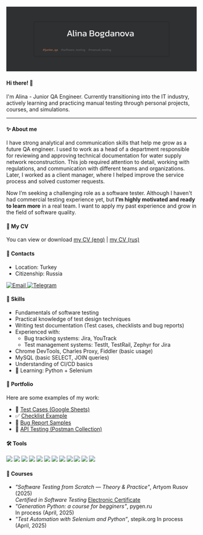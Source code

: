 ![Header](https://github.com/AlinaBogdanovaa/alinabogdanova/blob/main/assets/headerpic.svg)

#### Hi there! 👋 
 I'm Alina - Junior QA Engineer. Currently transitioning into the IT industry, actively learning and practicing manual testing through personal projects, courses, and simulations.

---

#### ✨ About me
I have strong analytical and communication skills that help me grow as a future QA engineer. I used to work as a head of a department responsible for reviewing and approving technical documentation for water supply network reconstruction. This job required attention to detail, working with regulations, and communication with different teams and organizations. Later, I worked as a client manager, where I helped improve the service process and solved customer requests.

Now I’m seeking a challenging role as a software tester. Although I haven't had commercial testing experience yet, but **I’m highly motivated and ready to learn more** in a real team. I want to apply my past experience and grow in the field of software quality.


#### 📄 My CV 
You can view or download [my CV (eng)](https://drive.google.com/file/d/1MputA9eMLqs3zmLvILyJeJg5DbgugBGt/view?usp=drive_link) | [my CV (rus)](https://drive.google.com/file/d/1glW7khnrd0IPRlle8yB6JmXdUQp__dki/view?usp=sharing) 


#### 📍 Contacts
- Location: Turkey  
- Citizenship: Russia
<p>
  <a href="mailto:bogdanovaa.qa@gmail.com">
    <img src="https://img.shields.io/badge/Email-bogdanovaa.qa@gmail.com-6c757d?style=flat-square&logo=gmail&logoColor=white" alt="Email" />
  </a>
  <a href="https://t.me/alinabogdano">
    <img src="https://img.shields.io/badge/Telegram-@alinabogdano-0088cc?style=flat-square&logo=telegram&logoColor=white" alt="Telegram" />
  </a>
</p>



#### 🧠 Skills
- Fundamentals of software testing
- Practical knowledge of test design techniques
- Writing test documentation (Test cases, checklists and bug reports)
- Experienced with:
    - Bug tracking systems: Jira, YouTrack
    - Test management systems: TestIt, TestRail, Zephyr for Jira
- Chrome DevTools, Charles Proxy, Fiddler (basic usage)
- MySQL (basic SELECT, JOIN queries)
- Understanding of CI/CD basics
- 🧪 Learning: Python + Selenium


#### 📂 Portfolio

Here are some examples of my work:

- 📝 [Test Cases (Google Sheets)](https://drive.google.com/drive/folders/1U17iASYt0ToorTGdyTkTemOtkoeOrA-L?usp=sharingk)
- ✅ [Checklist Example](https://drive.google.com/drive/folders/1f1XPKTGnbljqQ4r5X5L_qN62jfKMhsA8?usp=sharing)
- 🐞 [Bug Report Samples](https://drive.google.com/drive/folders/1eFSwz3Dq7awyI67BT4N0rHlzUuxum-e5?usp=sharing)
- 🔧 [API Testing (Postman Collection)](https://www.postman.com/material-physicist-12922288/workspace/petstore/collection/40495311-f65e1678-998e-4eb9-b808-e859bdd01838?action=share&source=copy-link&creator=40495311)


#### 🛠 Tools

<p>
  <img src="https://img.shields.io/badge/Postman-FF6C37?style=for-the-badge&logo=postman&logoColor=white" />
  <img src="https://img.shields.io/badge/Swagger-85EA2D?style=for-the-badge&logo=swagger&logoColor=black" />
  <img src="https://img.shields.io/badge/Jira-0052CC?style=for-the-badge&logo=jira&logoColor=white" />
  <img src="https://img.shields.io/badge/YouTrack-000000?style=for-the-badge&logo=youtrack&logoColor=white" />
  <img src="https://img.shields.io/badge/Git-F05032?style=for-the-badge&logo=git&logoColor=white" />
  <img src="https://img.shields.io/badge/GitHub-181717?style=for-the-badge&logo=github&logoColor=white" />
  <img src="https://img.shields.io/badge/MySQL-4479A1?style=for-the-badge&logo=mysql&logoColor=white" />
  <img src="https://img.shields.io/badge/DevTools-4285F4?style=for-the-badge&logo=googlechrome&logoColor=white" />
  <img src="https://img.shields.io/badge/Fiddler-005F9E?style=for-the-badge&logo=fiddler&logoColor=white" />
  <img src="https://img.shields.io/badge/Charles_Proxy-333333?style=for-the-badge&logo=ghostery&logoColor=white" />
  <img src="https://img.shields.io/badge/Python-3776AB?style=for-the-badge&logo=python&logoColor=white" />
  <img src="https://img.shields.io/badge/Selenium-43B02A?style=for-the-badge&logo=selenium&logoColor=white" />
</p>


#### 🎯 Courses

- *"Software Testing from Scratch — Theory & Practice"*, Artyom Rusov (2025)  
*Certified in Software Testing* [Electronic Certificate](https://drive.google.com/file/d/16XTfja0gCISKuc5KYYpy7ltP5KGngHcb/view)
- *"Generation Python: a course for begginers"*, pygen.ru  
In process (April, 2025)
- *"Test Automation with Selenium and Python”*, stepik.org
In process (April, 2025)

